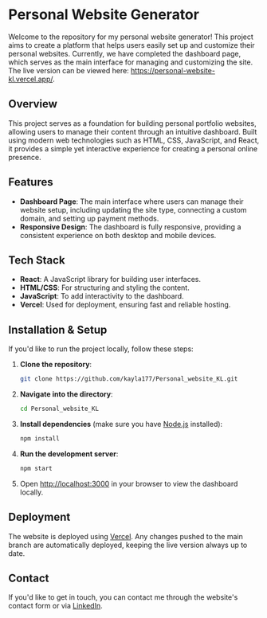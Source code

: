 # Personal Website Generator

Welcome to the repository for my personal website generator! This project aims to create a platform that helps users easily set up and customize their personal websites. Currently, we have completed the dashboard page, which serves as the main interface for managing and customizing the site. The live version can be viewed here: https://personal-website-kl.vercel.app/.

## Overview
This project serves as a foundation for building personal portfolio websites, allowing users to manage their content through an intuitive dashboard. Built using modern web technologies such as HTML, CSS, JavaScript, and React, it provides a simple yet interactive experience for creating a personal online presence.

## Features
- **Dashboard Page**: The main interface where users can manage their website setup, including updating the site type, connecting a custom domain, and setting up payment methods.
- **Responsive Design**: The dashboard is fully responsive, providing a consistent experience on both desktop and mobile devices.

## Tech Stack
- **React**: A JavaScript library for building user interfaces.
- **HTML/CSS**: For structuring and styling the content.
- **JavaScript**: To add interactivity to the dashboard.
- **Vercel**: Used for deployment, ensuring fast and reliable hosting.

## Installation & Setup
If you'd like to run the project locally, follow these steps:

1. **Clone the repository**:
   ```bash
   git clone https://github.com/kayla177/Personal_website_KL.git
   ```

2. **Navigate into the directory**:
   ```bash
   cd Personal_website_KL
   ```

3. **Install dependencies** (make sure you have [Node.js](https://nodejs.org/) installed):
   ```bash
   npm install
   ```

4. **Run the development server**:
   ```bash
   npm start
   ```

5. Open [http://localhost:3000](http://localhost:3000) in your browser to view the dashboard locally.

## Deployment
The website is deployed using [Vercel](https://vercel.com/). Any changes pushed to the main branch are automatically deployed, keeping the live version always up to date.

## Contact
If you'd like to get in touch, you can contact me through the website's contact form or via [LinkedIn](https://www.linkedin.com/in/kaylali-ce-waterloo/).

